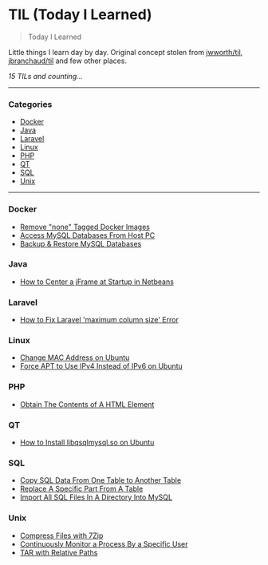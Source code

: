 # TIL (Today I Learned)

> Today I Learned

Little things I learn day by day. Original concept stolen from [jwworth/til](https://github.com/jwworth/til), [jbranchaud/til](https://github.com/jbranchaud/til) and few other places.

_15 TILs and counting..._

---

### Categories

* [Docker](#docker)
* [Java](#java)
* [Laravel](#laravel)
* [Linux](#linux)
* [PHP](#php)
* [QT](#qt)
* [SQL](#sql)
* [Unix](#unix)

---

### Docker

- [Remove "none" Tagged Docker Images](docker/remove-none-tagged-docker-images.md)
- [Access MySQL Databases From Host PC](docker/access-mysql-databases-from-host-pc.md)
- [Backup & Restore MySQL Databases](docker/backup-restore-mysql-databases.md)

### Java

- [How to Center a jFrame at Startup in Netbeans](java/how-to-center-a-jframe-at-startup-in-netbeans.md)

### Laravel

- [How to Fix Laravel 'maximum column size' Error](laravel/how-to-fix-laravel-maximum-column-size-error.md)

### Linux

- [Change MAC Address on Ubuntu](linux/change-mac-address-On-ubuntu.md)
- [Force APT to Use IPv4 Instead of IPv6 on Ubuntu](linux/force-apt-to-use-ipv4-instead-of-ipv6-on-ubuntu.md)

### PHP

- [Obtain The Contents of A HTML Element](php/obtain-the-contents-of-a-html-element.md)

### QT

- [How to Install libqsqlmysql.so on Ubuntu](/qt/how-to-install-libqsqlmysql.so-on-ubuntu.md)

### SQL

- [Copy SQL Data From One Table to Another Table](sql/copy-sql-data-from-one-table-to-another-table.md)
- [Replace A Specific Part From A Table](sql/replace-a-specific-part-from-a-table.md)
- [Import All SQL Files In A Directory Into MySQL](sql/import-all-sql-files-in-a-directory-into-mysql.md)

### Unix

- [Compress Files with 7Zip](unix/compress-files-with-7zip.md)
- [Continuously Monitor a Process By a Specific User](unix/continuously-monitor-a-process-by-a-specific-user.md)
- [TAR with Relative Paths](unix/tar-with-relative-paths.md)
